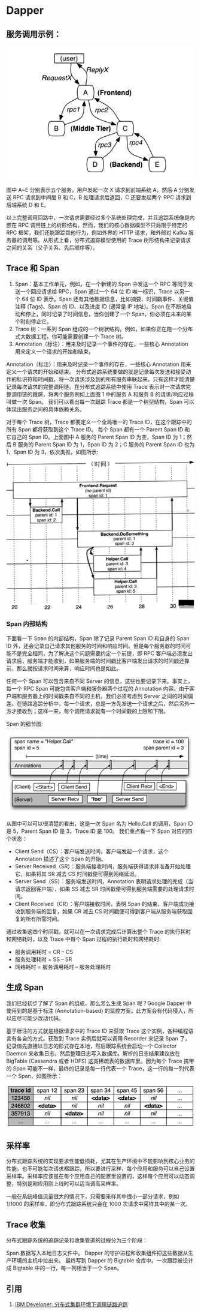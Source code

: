 # Dapper

## 服务调用示例：

![](images/dapper/1.png)

图中 A~E 分别表示五个服务，用户发起一次 X 请求到前端系统 A，然后 A 分别发送 RPC 请求到中间层 B 和 C，B 处理请求后返回，C 还要发起两个 RPC 请求到后端系统 D 和 E。

以上完整调用回路中，一次请求需要经过多个系统处理完成，并且追踪系统像是内嵌在 RPC 调用链上的树形结构，然而，我们的核心数据模型不只局限于特定的 RPC 框架，我们还能跟踪其他行为，例如外界的 HTTP 请求，和外部对 Kafka 服务器的调用等。从形式上看，分布式追踪模型使用的 Trace 树形结构来记录请求之间的关系（父子关系、先后顺序等）。

## Trace 和 Span

1. Span：基本工作单元，例如，在一个新建的 Span 中发送一个 RPC 等同于发送一个回应请求给 RPC，Span 通过一个 64 位 ID 唯一标识，Trace 以另一个 64 位 ID 表示。Span 还有其他数据信息，比如摘要、时间戳事件、关键值注释 (Tags)、Span 的 ID、以及进度 ID (通常是 IP 地址)。Span 在不断地启动和停止，同时记录了时间信息，当你创建了一个 Span，你必须在未来的某个时刻停止它。
1. Trace 树：一系列 Span 组成的一个树状结构，例如，如果你正在跑一个分布式大数据工程，你可能需要创建一个 Trace 树。
1. Annotation（标注）：用来及时记录一个事件的存在，一些核心 Annotation 用来定义一个请求的开始和结束。

Annotation（标注）：用来及时记录一个事件的存在，一些核心 Annotation 用来定义一个请求的开始和结束。
分布式追踪系统要做的就是记录每次发送和接受动作的标识符和时间戳，将一次请求涉及到的所有服务串联起来，只有这样才能清楚记录每次请求的完整调用链。在分布式追踪系统中使用 Trace 表示对一次请求完整调用链的跟踪，将两个服务例如上面图 1 中的服务 A 和服务 B 的请求/响应过程叫做一次 Span。 我们可以看出每一次跟踪 Trace 都是一个树型结构，Span 可以体现出服务之间的具体依赖关系。

对于每个 Trace 树，Trace 都要定义一个全局唯一的 Trace ID，在这个跟踪中的所有 Span 都将获取到这个 Trace ID。 每个 Span 都有一个 Parent Span ID 和它自己的 Span ID。上面图中 A 服务的 Parent Span ID 为空，Span ID 为 1；然后 B 服务的 Parent Span ID 为 1，Span ID 为 2；C 服务的 Parent Span ID 也为 1，Span ID 为 3，依次类推，如图所示:

![](images/dapper/2.png)

### Span 内部结构

下面看一下 Span 的内部结构，Span 除了记录 Parent Span ID 和自身的 Span ID 外，还会记录自己请求其他服务的时间和响应时间。但是每个服务器的时间可能不是完全相同，为了解决这个问题需要约定一个前提，即 RPC 客户端必须发出请求后，服务端才能收到，如果服务端的时间戳比客户端发出请求的时间戳还靠前，那么就按请求时间来算，响应时间也是如此。

任何一个 Span 可以包含来自不同 Server 的信息，这些也要记录下来。事实上，每一个 RPC Span 可能包含客户端和服务器两个过程的 Annotation 内容。由于客户端和服务器上的时间戳来自不同的主机，我们必须考虑到 Server 之间的时间偏差。在链路追踪分析中，每一个请求，总是一方先发送一个请求之后，然后另外一方才接收到；这样一来，每个调用请求就有一个时间戳的上限和下限。

Span 的细节图:

![](images/dapper/3.png)

从图中可以可以很清楚的看出，这是一次 Span 名为 Hello.Call 的调用，Span ID 是 5，Parent Span ID 是 3，Trace ID 是 100。 我们重点看一下 Span 对应的四个状态：

- Client Send（CS）：客户端发送时间，客户端发起一个请求，这个 Annotation 描述了这个 Span 的开始。
- Server Received（SR）：服务端接收时间，服务端获得请求并准备开始处理它，如果将其 SR 减去 CS 时间戳便可得到网络延迟。
- Server Send（SS）：服务端发送时间，Annotation 表明请求处理的完成（当请求返回客户端），如果 SS 减去 SR 时间戳便可得到服务端需要的处理请求时间。
- Client Received（CR）：客户端接收时间，表明 Span 的结束，客户端成功接收到服务端的回复，如果 CR 减去 CS 时间戳便可得到客户端从服务端获取回复的所有所需时间。

通过收集这四个时间戳，就可以在一次请求完成后计算出整个 Trace 的执行耗时和网络耗时，以及 Trace 中每个 Span 过程的执行耗时和网络耗时:

- 服务调用耗时 = CR – CS
- 服务处理耗时 = SS – SR
- 网络耗时 = 服务调用耗时 – 服务处理耗时

## 生成 Span

我们已经初步了解了 Span 的组成，那么怎么生成 Span 呢？Google Dapper 中使用到的是基于标注 (Annotation-based) 的监控方案。此方案会有代码侵入，所以应尽可能少改动代码。

基于标注的方式就是根据请求中的 Trace ID 来获取 Trace 这个实例，各种编程语言有各自的方式。获取到 Trace 实例后就可以调用 Recorder 来记录 Span 了，记录值先直接以日志的形式存在本地，然后跟踪系统会启动一个 Collector Daemon 来收集日志，然后整理日志写入数据库。解析的日志结果建议放在 BigTable (Cassandra 或者 HDFS) 这类稀疏表的数据库里。因为每个 Trace 携带的 Span 可能不一样，最终的记录是每一行代表一个 Trace，这一行的每一列代表一个 Span，如图所示：

![](images/dapper/4.png)

## 采样率

分布式跟踪系统的实现要求性能低损耗，尤其在生产环境中不能影响到核心业务的性能，也不可能每次请求都跟踪，所以要进行采样，每个应用和服务可以自己设置采样率。采样率应该是在每个应用自己的配置里设置的，这样每个应用可以动态调整，特别是刚应用刚上线时可以适当调高采样率。

一般在系统峰值流量很大的情况下，只需要采样其中很小一部分请求，例如 1/1000 的采样率，即分布式跟踪系统只会在 1000 次请求中采样其中的某一次。

## Trace 收集

分布式跟踪系统的追踪记录和收集管道的过程分为三个阶段：

Span 数据写入本地日志文件中。
Dapper 的守护进程和收集组件把这些数据从生产环境的主机中拉出来。
最终写到 Dapper 的 Bigtable 仓库中。一次跟踪被设计成 Bigtable 中的一行，每一列相当于一个 Span。

## 引用

1. [IBM Developer: 分布式集群环境下调用链路追踪](https://www.ibm.com/developerworks/cn/web/wa-distributed-systems-request-tracing/index.html)